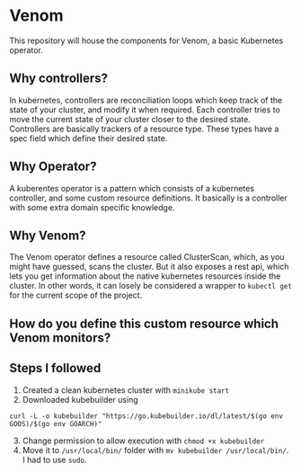 # Venom
This repository will house the components for Venom, a basic Kubernetes operator.

## Why controllers?

In kubernetes, controllers are reconciliation loops which keep track of the state of your cluster, and modify it when required. Each controller tries to move the current state of your cluster closer to the desired state.  
Controllers are basically trackers of a resource type. These types have a spec field which define their desired state. 

## Why Operator?

A kuberentes operator is a pattern which consists of a kubernetes controller, and some custom resource definitions. It basically is a controller with some extra domain specific knowledge. 

## Why Venom?

The Venom operator defines a resource called ClusterScan, which, as you might have guessed, scans the cluster. But it also exposes a rest api, which lets you get information about the native kubernetes resources inside the cluster. In other words, it can losely be considered a wrapper to `kubectl get` for the current scope of the project. 

## How do you define this custom resource which Venom monitors?




## Steps I followed

1. Created a clean kubernetes cluster with `minikube start`
2. Downloaded kubebuilder using 


```
curl -L -o kubebuilder "https://go.kubebuilder.io/dl/latest/$(go env GOOS)/$(go env GOARCH)"
```


3. Change permission to allow execution with `chmod +x kubebuilder`
4. Move it to `/usr/local/bin/` folder with `mv kubebuilder /usr/local/bin/`. I had to use `sudo`.


